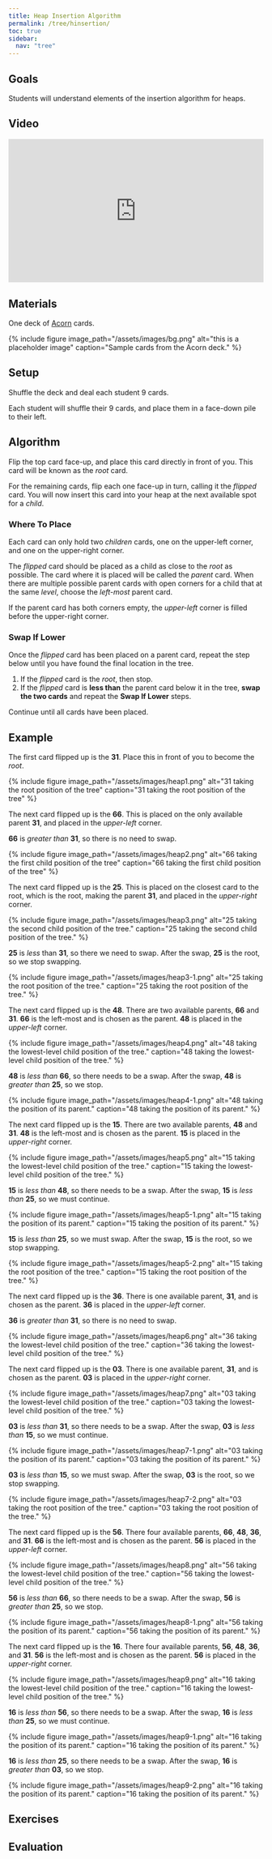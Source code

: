 ```yaml
---
title: Heap Insertion Algorithm
permalink: /tree/hinsertion/
toc: true
sidebar:
  nav: "tree"
---
```


## Goals

Students will understand elements of the insertion algorithm
for heaps.

## Video

<style>.embed-container { position: relative; padding-bottom: 56.25%; height: 0; overflow: hidden; max-width: 100%; } .embed-container iframe, .embed-container object, .embed-container embed { position: absolute; top: 0; left: 0; width: 100%; height: 100%; }</style><div class='embed-container'><iframe src='https://www.youtube.com/embed/eZbUU4hnitw' frameborder='0' allowfullscreen></iframe></div>

## Materials

One deck of [Acorn]({{site.baseurl}}/tree) cards.

{% include figure image_path="/assets/images/bg.png" alt="this is a placeholder image" caption="Sample cards from the Acorn deck." %}

## Setup

Shuffle the deck and deal each student 9 cards.

Each student will shuffle their 9 cards, and place them
in a face-down pile to their left.

## Algorithm

Flip the top card face-up, and place this card directly
in front of you. This card will be known as the *root* card.

For the remaining cards, flip each one face-up in turn,
calling it the *flipped* card. You will now insert this
card into your heap at the next available spot for a *child*.

### Where To Place

Each card can only hold two *children* cards, one on the upper-left corner,
and one on the upper-right corner.

The *flipped* card should be placed as a child as close to the *root* as possible.
The card where it is placed will be called the *parent* card.
When there are multiple possible parent cards with open corners for a child that
at the same *level*, choose the *left-most* parent card.

If the parent card has both corners empty, the *upper-left* corner is filled
before the upper-right corner.

### Swap If Lower

Once the *flipped* card has been placed on a parent card, repeat the step
below until you have found the final location in the tree.

1. If the *flipped* card is the *root*, then stop.
2. If the *flipped* card is **less than** the parent card below it in
  the tree, **swap the two cards** and repeat the **Swap If Lower** steps.

Continue until all cards have been placed.

## Example

The first card flipped up is the **31**. Place this in front of you
to become the *root*.

{% include figure image_path="/assets/images/heap1.png" alt="31 taking the root position of the tree" caption="31 taking the root position of the tree" %}

The next card flipped up is the **66**. This is placed on the only
available parent **31**, and placed in the *upper-left* corner.

**66** is *greater than* **31**, so there is no need to swap.

{% include figure image_path="/assets/images/heap2.png" alt="66 taking the first child position of the tree" caption="66 taking the first child position of the tree" %}

The next card flipped up is the **25**. This is placed on the closest
card to the root, which is the root, making the parent **31**,
and placed in the *upper-right* corner.

{% include figure image_path="/assets/images/heap3.png" alt="25 taking the second child position of the tree." caption="25 taking the second child position of the tree." %}

**25** is
*less* than **31**, so there we need to swap. After the swap, **25** is the root, so
we stop swapping.

{% include figure image_path="/assets/images/heap3-1.png" alt="25 taking the root position of the tree." caption="25 taking the root position of the tree." %}

The next card flipped up is the **48**. There are two
available parents, **66** and **31**. **66** is the left-most and is
chosen as the parent. **48** is placed in the *upper-left* corner.

{% include figure image_path="/assets/images/heap4.png" alt="48 taking the lowest-level child position of the tree." caption="48 taking the lowest-level child position of the tree." %}

**48** is *less than* **66**, so there needs to be a swap. After the swap, **48** is *greater than* **25**, so we stop.

{% include figure image_path="/assets/images/heap4-1.png" alt="48 taking the position of its parent." caption="48 taking the position of its parent." %}

The next card flipped up is the **15**. There are two available parents, **48** and **31**. **48** is the left-most and is
chosen as the parent. **15** is placed in the *upper-right* corner.

{% include figure image_path="/assets/images/heap5.png" alt="15 taking the lowest-level child position of the tree." caption="15 taking the lowest-level child position of the tree." %}

**15** is *less than* **48**, so there needs to be a swap. After the swap, **15** is *less than* **25**, so we must continue.

{% include figure image_path="/assets/images/heap5-1.png" alt="15 taking the position of its parent." caption="15 taking the position of its parent." %}

**15** is *less than* **25**, so we must swap. After the swap, **15** is the root, so we stop swapping.

{% include figure image_path="/assets/images/heap5-2.png" alt="15 taking the root position of the tree." caption="15 taking the root position of the tree." %}

The next card flipped up is the **36**. There is one available parent, **31**, and is chosen as the parent. **36** is placed in the *upper-left* corner.

**36** is *greater than* **31**, so there is no need to swap.

{% include figure image_path="/assets/images/heap6.png" alt="36 taking the lowest-level child position of the tree." caption="36 taking the lowest-level child position of the tree." %}

The next card flipped up is the **03**. There is one available parent, **31**, and is chosen as the parent. **03** is placed in the *upper-right* corner.

{% include figure image_path="/assets/images/heap7.png" alt="03 taking the lowest-level child position of the tree." caption="03 taking the lowest-level child position of the tree." %}

**03** is *less than* **31**, so there needs to be a swap. After the swap, **03** is *less than* **15**, so we must continue.

{% include figure image_path="/assets/images/heap7-1.png" alt="03 taking the position of its parent." caption="03 taking the position of its parent." %}

**03** is *less than* **15**, so we must swap. After the swap, **03** is the root, so we stop swapping.

{% include figure image_path="/assets/images/heap7-2.png" alt="03 taking the root position of the tree." caption="03 taking the root position of the tree." %}

The next card flipped up is the **56**. There four available parents, **66**, **48**, **36**, and **31**. **66** is the left-most and is chosen as the parent. **56** is placed in the *upper-left* corner.

{% include figure image_path="/assets/images/heap8.png" alt="56 taking the lowest-level child position of the tree." caption="56 taking the lowest-level child position of the tree." %}

**56** is *less than* **66**, so there needs to be a swap. After the swap, **56** is *greater than* **25**, so we stop.

{% include figure image_path="/assets/images/heap8-1.png" alt="56 taking the position of its parent." caption="56 taking the position of its parent." %}

The next card flipped up is the **16**. There four available parents, **56**, **48**, **36**, and **31**. **56** is the left-most and is chosen as the parent. **56** is placed in the *upper-right* corner.

{% include figure image_path="/assets/images/heap9.png" alt="16 taking the lowest-level child position of the tree." caption="16 taking the lowest-level child position of the tree." %}

**16** is *less than* **56**, so there needs to be a swap. After the swap, **16** is *less than* **25**, so we must continue.

{% include figure image_path="/assets/images/heap9-1.png" alt="16 taking the position of its parent." caption="16 taking the position of its parent." %}

**16** is *less than* **25**, so there needs to be a swap. After the swap, **16** is *greater than* **03**, so we stop.

{% include figure image_path="/assets/images/heap9-2.png" alt="16 taking the position of its parent." caption="16 taking the position of its parent." %}

## Exercises


## Evaluation
